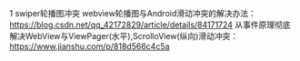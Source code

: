 1 swiper轮播图冲突
webview轮播图与Android滑动冲突的解决办法：https://blog.csdn.net/qq_42172829/article/details/84171724
从事件原理彻底解决WebView与ViewPager(水平),ScrolloView(纵向)滑动冲突：https://www.jianshu.com/p/818d566c4c5a